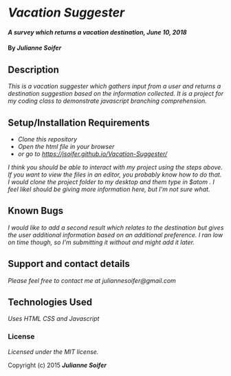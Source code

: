 # _Vacation Suggester_

#### _A survey which returns a vacation destination, June 10, 2018_

#### By _**Julianne Soifer**_

## Description

_This is a vacation suggester which gathers input from a user and returns a destination suggestion based on the information collected. It is a project for my coding class to demonstrate javascript branching comprehension._

## Setup/Installation Requirements

* _Clone this repository_
* _Open the html file in your browser_
* _or go to https://jsoifer.github.io/Vacation-Suggester/_


_I think you should be able to interact with my project using the steps above.  If you want to view the files in an editor, you probably know how to do that. I would clone the project folder to my desktop and them type in $atom . I feel likeI should be giving more information here, but I'm not sure what._

## Known Bugs

_I would like to add a second result which relates to the destination but gives the user additional information based on an additional preference. I ran low on time though, so I'm submitting it without and might add it later._

## Support and contact details

_Please feel free to contact me at juliannesoifer@gmail.com_

## Technologies Used

_Uses HTML CSS and Javascript_

### License

*Licensed under the MIT license.*

Copyright (c) 2015 **_Julianne Soifer_**
